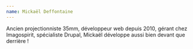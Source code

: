 ```yaml
---
name: Mickaël Deffontaine
---
```


Ancien projectionniste 35mm, développeur web depuis 2010, gérant chez Imagospirit, spécialiste Drupal, Mickaël développe aussi bien devant que derrière !
